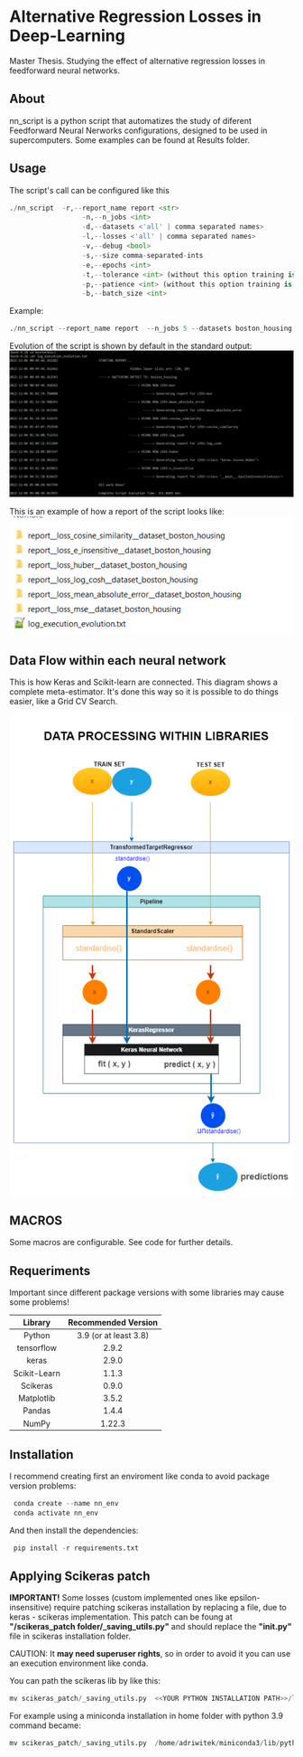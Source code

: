 # Alternative Regression Losses in Deep-Learning
Master Thesis. Studying the effect of  alternative regression losses in feedforward neural networks.


## About
nn_script is a python script that automatizes the study of diferent Feedforward Neural Nerworks configurations, designed to be used in supercomputers.
Some examples can be found at Results folder.

## Usage 
The script's call can be configured like this
```python
./nn_script  -r,--report_name report <str> 
                  -n,--n_jobs <int> 
                  -d,--datasets <'all' | comma separated names> 
                  -l,--losses <'all' | comma separated names> 
                  -v,--debug <bool> 
                  -s,--size comma-separated-ints 
                  -e,--epochs <int>  
                  -t,--tolerance <int> (without this option training is fixed for --epochs epochs) 
                  -p,--patience <int> (without this option training is fixed for --epochs epochs) 
                  -b,--batch_size <int>
 ```

Example:
```python
./nn_script --report_name report  --n_jobs 5 --datasets boston_housing --losses mse --size 20,20 --epochs 5000  --tolerance 1.e-16 --patience 500 --batch_size 200 --debug True
 ```

Evolution of the script is shown by default in the standard output:
![alt text](https://github.com/adriwitek/-Alternative-Regression-Losses-in-Deep-Learning/blob/main/img/execution_screenshot_1.png "Terminal Output Screenshot")

This is an example of how a report of the script looks like:
![alt text](https://github.com/adriwitek/-Alternative-Regression-Losses-in-Deep-Learning/blob/main/img/execution_screenshot_2.png "Terminal Output Screenshot2")



## Data Flow within each neural network

This is how Keras and Scikit-learn are connected. This diagram shows a complete meta-estimator. It's done this way so it is possible to do things easier,  like a Grid CV Search.

![alt text](https://github.com/adriwitek/-Alternative-Regression-Losses-in-Deep-Learning/blob/main/img/meta_estimator.png "Data Flow in each neural model.")


## MACROS 
Some macros are configurable. See code for further details.


## Requeriments
Important since different package versions with some libraries may cause some problems!

| Library  | Recommended Version |
|:--------------------------------------------------------------:|:-------:|
| Python                                                          |3.9 (or at least 3.8)|
| tensorflow                    |2.9.2| 
| keras                  |2.9.0| 
| Scikit-Learn                  |1.1.3| 
| Scikeras                  |0.9.0| 
| Matplotlib                  |3.5.2| 
| Pandas                  |1.4.4| 
| NumPy                 |1.22.3| 


                 
## Installation



I recommend creating first an enviroment like conda to avoid package version problems:
```python
 conda create --name nn_env
 conda activate nn_env
 ```
And then install the dependencies:
```python
 pip install -r requirements.txt 
 ```
 


## Applying Scikeras patch

 **IMPORTANT!**
 Some losses (custom implemented ones like epsilon-insensitive) require patching scikeras installation by replacing a file, due to keras - scikeras implementation. 
 This patch can be foung at **"/scikeras_patch folder/_saving_utils.py"** and should replace the **"__init__.py"** file in scikeras installation folder.
 
CAUTION: It **may need superuser rights**, so in order to avoid it you can use an execution environment like conda.

You can path the scikeras lib by like this:


```python
mv scikeras_patch/_saving_utils.py  <<YOUR PYTHON INSTALLATION PATH>>/lib/<<YOUR PYTHON version>>/site-packages/scikeras/__init__.py
 ```

For example using a miniconda installation in home folder with python 3.9 command became:

```python
mv scikeras_patch/_saving_utils.py  /home/adriwitek/miniconda3/lib/python3.9/site-packages/scikeras/__init__.py
 ```